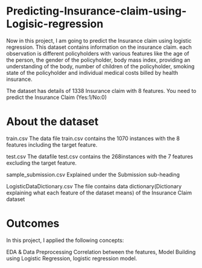 # Predicting-Insurance-claim-using-Logisic-regression
 Now in this project, I am going to predict the Insurance claim using logistic regression. This dataset contains information on the insurance claim. each observation is different policyholders with various features like the age of the person, the gender of the policyholder, body mass index, providing an understanding of the body, number of children of the policyholder, smoking state of the policyholder and individual medical costs billed by health insurance.

The dataset has details of 1338 Insurance claim with 8 features. You need to predict the Insurance Claim (Yes:1/No:0)

# About the dataset
train.csv
The data file train.csv contains the 1070 instances with the 8 features including the target feature.

test.csv
The datafile test.csv contains the 268instances with the 7 features excluding the target feature.

sample_submission.csv
Explained under the Submission sub-heading

LogisticDataDictionary.csv
The file contains data dictionary(Dictionary explaining what each feature of the dataset means) of the Insurance Claim dataset

# Outcomes

In this project, I applied the following concepts:

EDA & Data Preprocessing
Correlation between the features,
Model Building using Logistic Regression,
logistic regression model.
